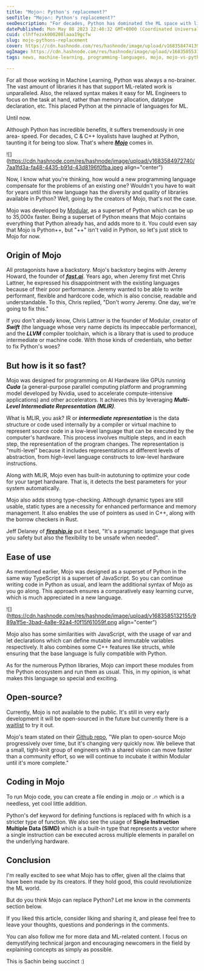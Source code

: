 ```yaml
---
title: "Mojo🔥: Python's replacement?"
seoTitle: "Mojo🔥: Python's replacement?"
seoDescription: "For decades, Python has dominated the ML space with little to no competition. But can Mojo finally be the answer to Python's woes?"
datePublished: Mon May 08 2023 22:40:32 GMT+0000 (Coordinated Universal Time)
cuid: clhffezxk000208laaa19gcfw
slug: mojo-pythons-replacement
cover: https://cdn.hashnode.com/res/hashnode/image/upload/v1683584741397/f6ee26ea-b111-406e-ade7-31539e9d8dc1.png
ogImage: https://cdn.hashnode.com/res/hashnode/image/upload/v1683585531466/8154b827-f553-4aa3-b0d6-f6b712d2a2ca.png
tags: news, machine-learning, programming-languages, mojo, mojo-vs-python

---
```


For all those working in Machine Learning, Python was always a no-brainer. The vast amount of libraries it has that support ML-related work is unparalleled. Also, the relaxed syntax makes it easy for ML Engineers to focus on the task at hand, rather than memory allocation, datatype declaration, etc. This placed Python at the pinnacle of languages for ML.

Until now.

Although Python has incredible benefits, it suffers tremendously in one area- speed. For decades, C & C++ loyalists have laughed at Python, taunting it for being too slow. That's where [***Mojo***](https://www.modular.com/mojo) comes in.

![](https://cdn.hashnode.com/res/hashnode/image/upload/v1683584972740/7aa1fd3a-fa48-4435-b91d-43d8196f0fba.jpeg align="center")

Now, I know what you're thinking, how would a new programming language compensate for the problems of an existing one? Wouldn't you have to wait for years until this new language has the diversity and quality of libraries available in Python? Well, going by the creators of Mojo, that's not the case.

Mojo was developed by [Modular](https://www.modular.com/), as a superset of Python which can be up to 35,000x faster. Being a superset of Python means that Mojo contains everything that Python already has, and adds more to it. You could even say that Mojo is Python++, but "++" isn't valid in Python, so let's just stick to Mojo for now.

## Origin of Mojo

All protagonists have a backstory. Mojo's backstory begins with Jeremy Howard, the founder of [***fast.ai***](https://www.fast.ai/). Years ago, when Jeremy first met Chris Lattner, he expressed his disappointment with the existing languages because of their poor performance. Jeremy wanted to be able to write performant, flexible and hardcore code, which is also concise, readable and understandable. To this, Chris replied, "Don't worry Jeremy. One day, we're going to fix this."

If you don't already know, Chris Lattner is the founder of Modular, creator of ***Swift*** (the language whose very name depicts its impeccable performance), and the ***LLVM*** compiler toolchain, which is a library that is used to produce intermediate or machine code. With those kinds of credentials, who better to fix Python's woes?

## But how is it so fast?

Mojo was designed for programming on AI Hardware like GPUs running ***Cuda*** (a general-purpose parallel computing platform and programming model developed by Nvidia, used to accelerate compute-intensive applications) and other accelerators. It achieves this by leveraging ***Multi-Level Intermediate Representation*** ***(MLIR)***.

What is MLIR, you ask? IR or ***intermediate representation*** is the data structure or code used internally by a compiler or virtual machine to represent source code in a low-level language that can be executed by the computer's hardware. This process involves multiple steps, and in each step, the representation of the program changes. The representation is "multi-level" because it includes representations at different levels of abstraction, from high-level language constructs to low-level hardware instructions.

Along with MLIR, Mojo even has built-in autotuning to optimize your code for your target hardware. That is, it detects the best parameters for your system automatically.

Mojo also adds strong type-checking. Although dynamic types are still usable, static types are a necessity for enhanced performance and memory management. It also enables the use of pointers as used in C++, along with the borrow checkers in Rust.

Jeff Delaney of [***fireship.io***](https://fireship.io/) put it best, "It's a pragmatic language that gives you safety but also the flexibility to be unsafe when needed".

## Ease of use

As mentioned earlier, Mojo was designed as a superset of Python in the same way TypeScript is a superset of JavaScript. So you can continue writing code in Python as usual, and learn the additional syntax of Mojo as you go along. This approach ensures a comparatively easy learning curve, which is much appreciated in a new language.

![](https://cdn.hashnode.com/res/hashnode/image/upload/v1683585132155/989a1f5e-3bad-4a8e-92a4-f0f15f61059f.png align="center")

Mojo also has some similarities with JavaScript, with the usage of var and let declarations which can define mutable and immutable variables respectively. It also combines some C++ features like structs, while ensuring that the base language is fully compatible with Python.

As for the numerous Python libraries, Mojo can import these modules from the Python ecosystem and run them as usual. This, in my opinion, is what makes this language so special and exciting.

## Open-source?

Currently, Mojo is not available to the public. It's still in very early development it will be open-sourced in the future but currently there is a [waitlist](https://www.modular.com/mojo) to try it out.

Mojo's team stated on their [Github repo](https://github.com/modularml/mojo), "We plan to open-source Mojo progressively over time, but it's changing very quickly now. We believe that a small, tight-knit group of engineers with a shared vision can move faster than a community effort, so we will continue to incubate it within Modular until it's more complete."

## Coding in Mojo

To run Mojo code, you can create a file ending in .mojo or .🔥 which is a needless, yet cool little addition.

Python's def keyword for defining functions is replaced with fn which is a stricter type of function. We also see the usage of **Single Instruction Multiple Data (SIMD)** which is a built-in type that represents a vector where a single instruction can be executed across multiple elements in parallel on the underlying hardware.

## Conclusion

I'm really excited to see what Mojo has to offer, given all the claims that have been made by its creators. If they hold good, this could revolutionize the ML world.

But do you think Mojo can replace Python? Let me know in the comments section below.

If you liked this article, consider liking and sharing it, and please feel free to leave your thoughts, questions and ponderings in the comments.

You can also follow me for more data and ML-related content. I focus on demystifying technical jargon and encouraging newcomers in the field by explaining concepts as simply as possible.

This is Sachin being succinct :)